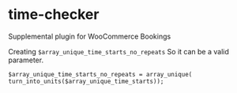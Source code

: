 # time-checker
Supplemental plugin for WooCommerce Bookings


Creating `$array_unique_time_starts_no_repeats`
So it can be a valid parameter.	

`$array_unique_time_starts_no_repeats = array_unique(    turn_into_units($array_unique_time_starts));
`


